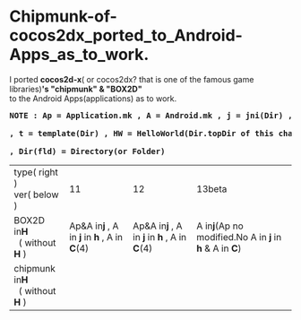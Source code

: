 Chipmunk-of-cocos2dx_ported_to_Android-Apps_as_to_work.
=============================
I ported **cocos2d-x**( or cocos2dx? that is one of the famous game libraries)**'s "chipmunk" & "BOX2D"**  
to the Android Apps(applications) as  to work.  
  
<pre><b>NOTE : Ap = Application.mk , A = Android.mk , j = jni(Dir) , h =  helloworld(Dir) , C = Classes(Dir)
<br>, t = template(Dir) , HW = HelloWorld(Dir.topDir of this changing,not abobe helloworldDir.)
<br>, Dir(fld) = Directory(or Folder)</b>
</pre>
<table><tr>
<td>type( right )<br>ver( below )</td><td>11</td><td>12</td><td>13beta</td></tr>
<tr><td>BOX2D in<b>H</b><br>&nbsp; ( without <b>H</b> )</td>
<td>Ap&A in<b>j</b> , A in <b>j</b> in <b>h</b> , A in <b>C</b>(4)<br></td>
<td>Ap&A in<b>j</b> , A in <b>j</b> in <b>h</b> , A in <b>C</b>(4)<br></td>
<td>A in<b>j</b>(Ap no modified.No A in <b>j</b> in <b>h</b> & A in <b>C</b>)<br></td></tr>

<tr><td>chipmunk in<b>H</b><br>&nbsp; ( without <b>H</b> )</pre></td>
<td><br>&nbsp;</td>
<td><br>&nbsp;</td>
<td><br>&nbsp;</td></tr></table>
  
